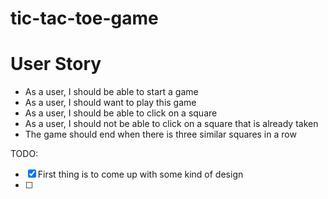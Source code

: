 # tic-tac-toe-game

# User Story

- As a user, I should be able to start a game
- As a user, I should want to play this game
- As a user, I should be able to click on a square
- As a user, I should not be able to click on a square that is already taken
- The game should end when there is three similar squares in a row

TODO:

- [x] First thing is to come up with some kind of design
- [ ]
